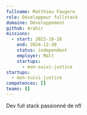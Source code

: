 ```yaml
---
fullname: Matthieu Faugere
role: Développeur fullstack
domaine: Développement
github: Arahir
missions:
  - start: 2022-10-18
    end: 2024-12-30
    status: independent
    employer: Malt
    startups:
      - mon-suivi-justice
startups:
  - mon-suivi-justice
competences: []
teams: []
---
```

Dev full stack passionné de nfl